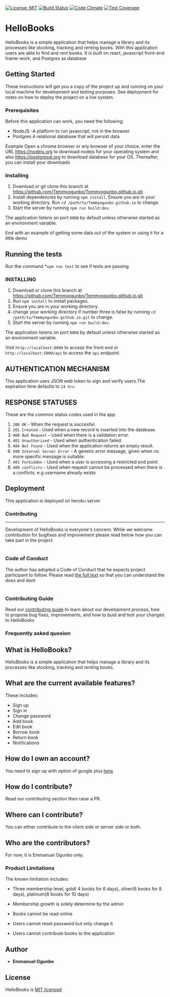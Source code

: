 
[![License: MIT](https://img.shields.io/badge/License-MIT-yellow.svg)](https://opensource.org/licenses/MIT)
[![Build Status](https://travis-ci.org/Temmyogunbo/Temmyogunbo.github.io.svg?branch=development)](https://travis-ci.org/Temmyogunbo/Temmyogunbo.github.io)
[![Code Climate](https://codeclimate.com/github/codeclimate/codeclimate/badges/gpa.svg)](https://codeclimate.com/github/codeclimate/codeclimate)
[![Test Coverage](https://codeclimate.com/github/codeclimate/codeclimate/badges/coverage.svg?branch=development)](https://codeclimate.com/github/codeclimate/codeclimate/coverage)
# HelloBooks

HelloBooks is a simple application that helps manage a library and its processes like stocking, tracking and renting books. With this application users are able to find and rent books. It is built on react, javascript front-end frame-work, and Postgres as database

## Getting Started

These instructions will get you a copy of the project up and running on your local machine for development and testing purposes. See deployment for notes on how to deploy the project on a live system.

### Prerequisites

Before this application can work, you need the following:
- NodeJS -A platform to run javascript, not in the browser
- Postgres A relational database that will persist data

Example
Open a chrome browser or any browser of your choice, enter the URL https://nodejs.org to download nodejs for your operating system and also https://postgresql.org to download database for your OS. Thereafter, you can install your downloads

### Installing

1. Download or git clone this branch at https://github.com/Temmyogunbo/Temmyogunbo.github.io.git
2. Install dependencies by running `npm install`. Ensure you are in your working directory. Run `cd /path/to/Temmyogunbo.github.io` to change.
3. Start the server by running `npm run build:dev`.

The application listens on port `8000` by default unless otherwise started as an environment variable.

End with an example of getting some data out of the system or using it for a little demo

## Running the tests
Run the command
*`npm run test` to see if tests are passing

### INSTALLING
1. Download or clone this branch at https://github.com/Temmyogunbo/Temmyogunbo.github.io.git
2. Run `npm install` to install packages. 
3. Ensure you are in your working directory.
4. change your working directory if number three is false by running `cd /path/to/Temmyogunbo.github.io.git` to change.
3. Start the server by running `npm run build:dev`.

The application listens on port `8000` by default unless otherwise started as an environment variable.

Visit `http://localhost:8000` to access the front end or `http://localhost:5000/api` to access the `api` endpoint.

## AUTHENTICATION MECHANISM
This application uses JSON web token to sign and verify users.The expiration time defaults to `24 hrs`.

## RESPONSE STATUSES
These are the common status codes used in the app.

1. `200 OK` - When the request is succesful.
2. `201 Created` - Used when a new record is inserted into the database.
3. `400 Bad Request` - Used when there is a validation error.
4. `401 Unauthorized` - Used when authentication failed.
5. `404 Not Found` - Used when the application returns an empty result.
6. `500 Internal Server Error` - A generic error message, given when no more specific message is suitable.
7. `403 Forbidden` - Used when a user is accessing a restricted end point.
8. `409 conflicts` - Used when request cannot be processed when there is a conflicts. e.g username already exists

## Deployment
This application is deployed on heroku server

### Contributing
------------------------------------------------------

Development of HelloBooks is everyone's concern. While we welcome contribution for bugfixes and improvement please read below how you can take part in the project

# <h3> Code of Conduct
The author has adopted a Code of Conduct that he expects project participant to follow. Please read [the full text](https://github.com/Temmyogunbo/Temmyogunbo.github.io/blob/bug/153845835/implement-feedback-from-LF/CODE_OF_CONDUCT.md) so that you can understand the does and dont

# <h3>Contributing Guide

Read our [contributing guide](https://github.com/Temmyogunbo/Temmyogunbo.github.io/blob/bug/153845835/implement-feedback-from-LF/CONTRIBUTING.md) to learn about our development process, how to propose bug fixes, improvements, and how to buid and test your changes to HelloBooks

### Frequently asked quesion

## What is HelloBooks?
HelloBooks is a simple application that helps manage a library and its processes like stocking, tracking and renting books.

## What are the current available features?
These includes: 
* Sign up
* Sign in
* Change password
* Add book
* Edit book
* Borrow book
* Return book
* Notifications

## How do I own an account?
You need to sign up with option of google plus [here](https://emmanuelhellobooks.herokuapp.com/signup)

## How do I contribute?
Read our contributing section then raise a PR.

## Where can I contribute?
You can either contribute to the client side or server side or both.

## Who are the contributors?
For now, it is Emmanuel Ogunbo only.

### Product Limitations

The known limitation includes:
* Three membership level, gold( 4 books for 6 days), silver(6 books for 8 days), platinum(8 books for 10 days)

* Membership growth is solely determine by the admin

* Books cannot be read online

*  Users cannot reset password but only change it

* Users cannot contribute books to the application

## Author

* **Emmanuel Ogunbo** 

## License

HelloBooks is  [MIT licensed](https://github.com/Temmyogunbo/Temmyogunbo.github.io/blob/bug/153845835/implement-feedback-from-LF/LICENSE) 

